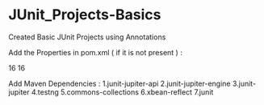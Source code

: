 # JUnit_Projects-Basics
Created Basic JUnit Projects using Annotations


Add the Properties in pom.xml ( if it is not present ) :

 <properties>
        <maven.compiler.source>16</maven.compiler.source>
        <maven.compiler.target>16</maven.compiler.target>
 </properties>



Add Maven Dependencies :
1.junit-jupiter-api
2.junit-jupiter-engine
3.junit-jupiter
4.testng
5.commons-collections
6.xbean-reflect
7.junit
